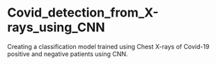 # Covid_detection_from_X-rays_using_CNN
Creating a classification model trained using Chest X-rays of Covid-19 positive and negative patients using CNN.
